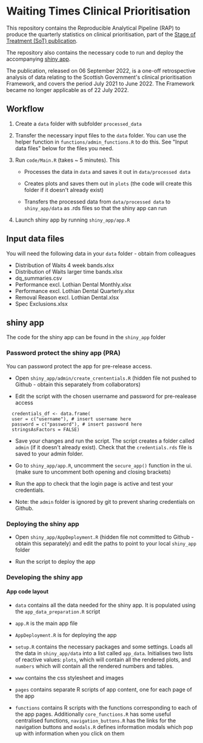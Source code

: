 # Waiting Times Clinical Prioritisation

This repository contains the Reproducible Analytical Pipeline (RAP) to produce the quarterly statistics on clinical prioritisation, part of the [Stage of Treatment (SoT) publication](https://publichealthscotland.scot/publications/nhs-waiting-times-stage-of-treatment/).

The repository also contains the necessary code to run and deploy the accompanying [shiny app](https://scotland.shinyapps.io/phs-waiting-times-cp/).

The publication, released on 06 September 2022, is a one-off retrospective analysis of data relating to the Scottish Government's clinical prioritisation Framework, and covers the period July 2021 to June 2022. The Framework became no longer applicable as of 22 July 2022.  

## Workflow

1. Create a `data` folder with subfolder `processed_data`

2. Transfer the necessary input files to the `data` folder. You can use the helper function in `functions/admin_functions.R` to do this. See "Input data files" below for the files you need.

3. Run `code/Main.R` (takes ~ 5 minutes). This 

    * Processes the data in `data` and saves it out in `data/processed data`
    
    * Creates plots and saves them out in `plots` (the code will create this folder if it doesn't already exist)
    
    * Transfers the processed data from `data/processed data` to `shiny_app/data` as .rds files so that the shiny app can run
    
4. Launch shiny app by running `shiny_app/app.R`


## Input data files

You will need the following data in your `data` folder - obtain from colleagues

* Distribution of Waits 4 week bands.xlsx
* Distribution of Waits larger time bands.xlsx
* dq_summaries.csv
* Performance excl. Lothian Dental Monthly.xlsx
* Performance excl. Lothian Dental Quarterly.xlsx
* Removal Reason excl. Lothian Dental.xlsx
* Spec Exclusions.xlsx

    
    
## shiny app

The code for the shiny app can be found in the `shiny_app` folder

### Password protect the shiny app (PRA)

You can password protect the app for pre-release access.

* Open `shiny_app/admin/create_crententials.R` (hidden file not pushed to Github - obtain this separately from collaborators)

* Edit the script with the chosen username and password for pre-realease access


```
  credentials_df <- data.frame(
  user = c("username"), # insert username here
  password = c("password"), # insert password here
  stringsAsFactors = FALSE)
```

* Save your changes and run the script. The script creates a folder called `admin` (if it doesn't already exist). Check that the `credentials.rds` file is saved to your admin folder.

* Go to `shiny_app/app.R`, uncomment the `secure_app()` function in the ui. (make sure to uncomment both opening and closing brackets)

* Run the app to check that the login page is active and test your credentials.

* Note: the `admin` folder is ignored by git to prevent sharing credentials on Github.

### Deploying the shiny app

* Open `shiny_app/AppDeployment.R` (hidden file not committed to Github - obtain this separately) and edit the paths to point to your local `shiny_app` folder

* Run the script to deploy the app

### Developing the shiny app

#### App code layout

* `data` contains all the data needed for the shiny app. It is populated using the `app_data_preparation.R` script

* `app.R` is the main app file

* `AppDeployment.R` is for deploying the app

* `setup.R` contains the necessary packages and some settings. Loads all the data in `shiny_app/data` into a list called `app_data`. Initialises two lists of reactive values: `plots`, which will contain all the rendered plots, and `numbers` which will contain all the rendered numbers and tables.

* `www` contains the css stylesheet and images

* `pages` contains separate R scripts of app content, one for each page of the app

* `functions` contains R scripts with the functions corresponding to each of the app pages. Additionally `core_functions.R` has some useful centralised functions, `navigation_buttons.R` has the links for the navigation buttons and `modals.R` defines information modals which pop up with information when you click on them


